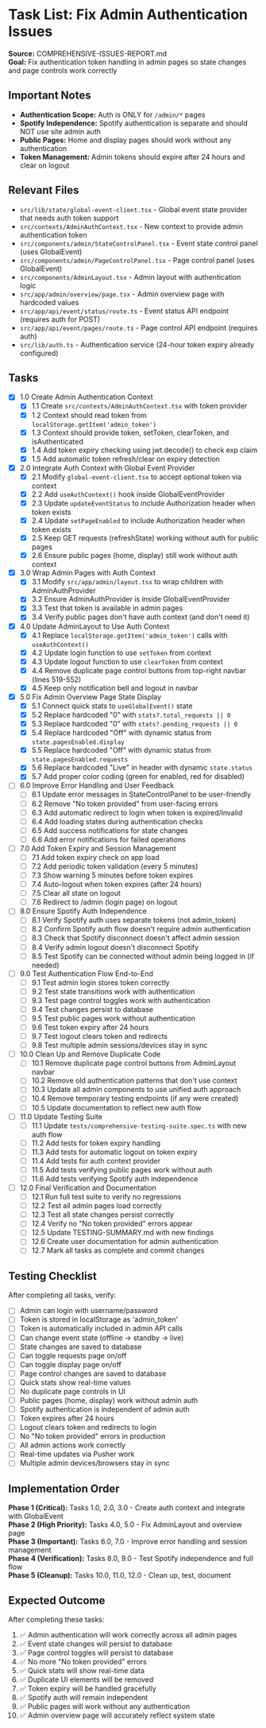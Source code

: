 # Task List: Fix Admin Authentication Issues

**Source:** COMPREHENSIVE-ISSUES-REPORT.md  
**Goal:** Fix authentication token handling in admin pages so state changes and page controls work correctly

## Important Notes

- **Authentication Scope:** Auth is ONLY for `/admin/*` pages
- **Spotify Independence:** Spotify authentication is separate and should NOT use site admin auth
- **Public Pages:** Home and display pages should work without any authentication
- **Token Management:** Admin tokens should expire after 24 hours and clear on logout

## Relevant Files

- `src/lib/state/global-event-client.tsx` - Global event state provider that needs auth token support
- `src/contexts/AdminAuthContext.tsx` - New context to provide admin authentication token
- `src/components/admin/StateControlPanel.tsx` - Event state control panel (uses GlobalEvent)
- `src/components/admin/PageControlPanel.tsx` - Page control panel (uses GlobalEvent)
- `src/components/AdminLayout.tsx` - Admin layout with authentication logic
- `src/app/admin/overview/page.tsx` - Admin overview page with hardcoded values
- `src/app/api/event/status/route.ts` - Event status API endpoint (requires auth for POST)
- `src/app/api/event/pages/route.ts` - Page control API endpoint (requires auth)
- `src/lib/auth.ts` - Authentication service (24-hour token expiry already configured)

## Tasks

- [x] 1.0 Create Admin Authentication Context
  - [x] 1.1 Create `src/contexts/AdminAuthContext.tsx` with token provider
  - [x] 1.2 Context should read token from `localStorage.getItem('admin_token')`
  - [x] 1.3 Context should provide token, setToken, clearToken, and isAuthenticated
  - [x] 1.4 Add token expiry checking using jwt.decode() to check exp claim
  - [x] 1.5 Add automatic token refresh/clear on expiry detection
  
- [x] 2.0 Integrate Auth Context with Global Event Provider
  - [x] 2.1 Modify `global-event-client.tsx` to accept optional token via context
  - [x] 2.2 Add `useAuthContext()` hook inside GlobalEventProvider
  - [x] 2.3 Update `updateEventStatus` to include Authorization header when token exists
  - [x] 2.4 Update `setPageEnabled` to include Authorization header when token exists
  - [x] 2.5 Keep GET requests (refreshState) working without auth for public pages
  - [x] 2.6 Ensure public pages (home, display) still work without auth context
  
- [x] 3.0 Wrap Admin Pages with Auth Context
  - [x] 3.1 Modify `src/app/admin/layout.tsx` to wrap children with AdminAuthProvider
  - [x] 3.2 Ensure AdminAuthProvider is inside GlobalEventProvider
  - [x] 3.3 Test that token is available in admin pages
  - [x] 3.4 Verify public pages don't have auth context (and don't need it)
  
- [x] 4.0 Update AdminLayout to Use Auth Context
  - [x] 4.1 Replace `localStorage.getItem('admin_token')` calls with `useAuthContext()`
  - [x] 4.2 Update login function to use `setToken` from context
  - [x] 4.3 Update logout function to use `clearToken` from context
  - [x] 4.4 Remove duplicate page control buttons from top-right navbar (lines 519-552)
  - [x] 4.5 Keep only notification bell and logout in navbar
  
- [x] 5.0 Fix Admin Overview Page State Display
  - [x] 5.1 Connect quick stats to `useGlobalEvent()` state
  - [x] 5.2 Replace hardcoded "0" with `stats?.total_requests || 0`
  - [x] 5.3 Replace hardcoded "0" with `stats?.pending_requests || 0`
  - [x] 5.4 Replace hardcoded "Off" with dynamic status from `state.pagesEnabled.display`
  - [x] 5.5 Replace hardcoded "Off" with dynamic status from `state.pagesEnabled.requests`
  - [x] 5.6 Replace hardcoded "Live" in header with dynamic `state.status`
  - [x] 5.7 Add proper color coding (green for enabled, red for disabled)
  
- [ ] 6.0 Improve Error Handling and User Feedback
  - [ ] 6.1 Update error messages in StateControlPanel to be user-friendly
  - [ ] 6.2 Remove "No token provided" from user-facing errors
  - [ ] 6.3 Add automatic redirect to login when token is expired/invalid
  - [ ] 6.4 Add loading states during authentication checks
  - [ ] 6.5 Add success notifications for state changes
  - [ ] 6.6 Add error notifications for failed operations
  
- [ ] 7.0 Add Token Expiry and Session Management
  - [ ] 7.1 Add token expiry check on app load
  - [ ] 7.2 Add periodic token validation (every 5 minutes)
  - [ ] 7.3 Show warning 5 minutes before token expires
  - [ ] 7.4 Auto-logout when token expires (after 24 hours)
  - [ ] 7.5 Clear all state on logout
  - [ ] 7.6 Redirect to /admin (login page) on logout
  
- [ ] 8.0 Ensure Spotify Auth Independence
  - [ ] 8.1 Verify Spotify auth uses separate tokens (not admin_token)
  - [ ] 8.2 Confirm Spotify auth flow doesn't require admin authentication
  - [ ] 8.3 Check that Spotify disconnect doesn't affect admin session
  - [ ] 8.4 Verify admin logout doesn't disconnect Spotify
  - [ ] 8.5 Test Spotify can be connected without admin being logged in (if needed)
  
- [ ] 9.0 Test Authentication Flow End-to-End
  - [ ] 9.1 Test admin login stores token correctly
  - [ ] 9.2 Test state transitions work with authentication
  - [ ] 9.3 Test page control toggles work with authentication
  - [ ] 9.4 Test changes persist to database
  - [ ] 9.5 Test public pages work without authentication
  - [ ] 9.6 Test token expiry after 24 hours
  - [ ] 9.7 Test logout clears token and redirects
  - [ ] 9.8 Test multiple admin sessions/devices stay in sync
  
- [ ] 10.0 Clean Up and Remove Duplicate Code
  - [ ] 10.1 Remove duplicate page control buttons from AdminLayout navbar
  - [ ] 10.2 Remove old authentication patterns that don't use context
  - [ ] 10.3 Update all admin components to use unified auth approach
  - [ ] 10.4 Remove temporary testing endpoints (if any were created)
  - [ ] 10.5 Update documentation to reflect new auth flow
  
- [ ] 11.0 Update Testing Suite
  - [ ] 11.1 Update `tests/comprehensive-testing-suite.spec.ts` with new auth flow
  - [ ] 11.2 Add tests for token expiry handling
  - [ ] 11.3 Add tests for automatic logout on token expiry
  - [ ] 11.4 Add tests for auth context provider
  - [ ] 11.5 Add tests verifying public pages work without auth
  - [ ] 11.6 Add tests verifying Spotify auth independence
  
- [ ] 12.0 Final Verification and Documentation
  - [ ] 12.1 Run full test suite to verify no regressions
  - [ ] 12.2 Test all admin pages load correctly
  - [ ] 12.3 Test all state changes persist correctly
  - [ ] 12.4 Verify no "No token provided" errors appear
  - [ ] 12.5 Update TESTING-SUMMARY.md with new findings
  - [ ] 12.6 Create user documentation for admin authentication
  - [ ] 12.7 Mark all tasks as complete and commit changes

## Testing Checklist

After completing all tasks, verify:
- [ ] Admin can login with username/password
- [ ] Token is stored in localStorage as 'admin_token'
- [ ] Token is automatically included in admin API calls
- [ ] Can change event state (offline → standby → live)
- [ ] State changes are saved to database
- [ ] Can toggle requests page on/off
- [ ] Can toggle display page on/off
- [ ] Page control changes are saved to database
- [ ] Quick stats show real-time values
- [ ] No duplicate page controls in UI
- [ ] Public pages (home, display) work without admin auth
- [ ] Spotify authentication is independent of admin auth
- [ ] Token expires after 24 hours
- [ ] Logout clears token and redirects to login
- [ ] No "No token provided" errors in production
- [ ] All admin actions work correctly
- [ ] Real-time updates via Pusher work
- [ ] Multiple admin devices/browsers stay in sync

## Implementation Order

**Phase 1 (Critical):** Tasks 1.0, 2.0, 3.0 - Create auth context and integrate with GlobalEvent  
**Phase 2 (High Priority):** Tasks 4.0, 5.0 - Fix AdminLayout and overview page  
**Phase 3 (Important):** Tasks 6.0, 7.0 - Improve error handling and session management  
**Phase 4 (Verification):** Tasks 8.0, 9.0 - Test Spotify independence and full flow  
**Phase 5 (Cleanup):** Tasks 10.0, 11.0, 12.0 - Clean up, test, document

## Expected Outcome

After completing these tasks:
1. ✅ Admin authentication will work correctly across all admin pages
2. ✅ Event state changes will persist to database
3. ✅ Page control toggles will persist to database
4. ✅ No more "No token provided" errors
5. ✅ Quick stats will show real-time data
6. ✅ Duplicate UI elements will be removed
7. ✅ Token expiry will be handled gracefully
8. ✅ Spotify auth will remain independent
9. ✅ Public pages will work without any authentication
10. ✅ Admin overview page will accurately reflect system state
